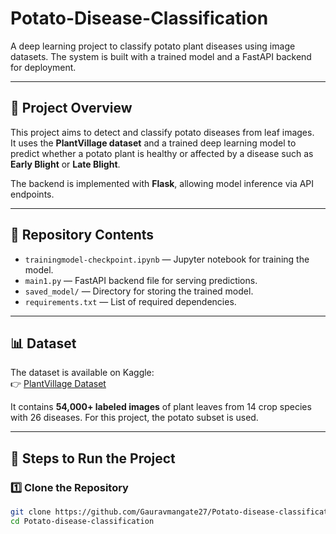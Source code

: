 # Potato-Disease-Classification

A deep learning project to classify potato plant diseases using image datasets. The system is built with a trained model and a FastAPI backend for deployment.

---

## 📌 Project Overview
This project aims to detect and classify potato diseases from leaf images.  
It uses the **PlantVillage dataset** and a trained deep learning model to predict whether a potato plant is healthy or affected by a disease such as **Early Blight** or **Late Blight**.  

The backend is implemented with **Flask**, allowing model inference via API endpoints.

---

## 📂 Repository Contents
- `trainingmodel-checkpoint.ipynb` — Jupyter notebook for training the model.  
- `main1.py` — FastAPI backend file for serving predictions.  
- `saved_model/` — Directory for storing the trained model.  
- `requirements.txt` — List of required dependencies.  

---

## 📊 Dataset
The dataset is available on Kaggle:  
👉 [PlantVillage Dataset](https://www.kaggle.com/datasets/arjuntejaswi/plant-village)  

It contains **54,000+ labeled images** of plant leaves from 14 crop species with 26 diseases. For this project, the potato subset is used.

---

## 🚀 Steps to Run the Project

### 1️⃣ Clone the Repository
```bash
git clone https://github.com/Gauravmangate27/Potato-disease-classification.git
cd Potato-disease-classification
